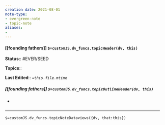 ```yaml
---
creation date: 2021-08-01
note-type: 
- evergreen-note
- topic-note
aliases:
- 
---
```

 
#### [[founding fathers]] `$=customJS.dv_funcs.topicHeader(dv, this)`



**Status**:: #EVER/SEED 

**Topics**:: 

**Last Edited**:: *`=this.file.mtime`*

##### [[founding fathers]] `$=customJS.dv_funcs.topicOutlineHeader(dv, this)`
- 

### <hr class="dataviews"/>

`$=customJS.dv_funcs.topicNoteDataviews({dv, that:this})`


